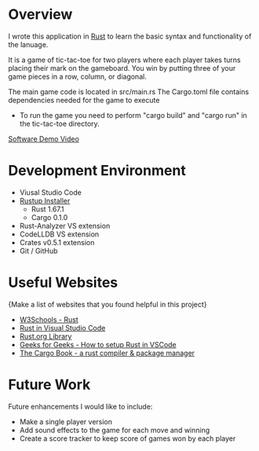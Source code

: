 # Overview

I wrote this application in [Rust](https://www.rust-lang.org/) to learn the basic syntax and functionality of the lanuage.  

It is a game of tic-tac-toe for two players where each player takes turns
placing their mark on the gameboard.  You win by putting three of your game 
pieces in a row, column, or diagonal.

The main game code is located in src/main.rs
The Cargo.toml file contains dependencies needed for the game to execute
* To run the game you need to perform "cargo build" and "cargo run" in the tic-tac-toe directory.

[Software Demo Video](http://youtube.link.goes.here)

# Development Environment

- Viusal Studio Code
- [Rustup Installer](https://rustup.rs/)
    - Rust 1.67.1
    - Cargo 0.1.0
- Rust-Analyzer VS extension
- CodeLLDB VS extension
- Crates v0.5.1 extension
- Git / GitHub

# Useful Websites

{Make a list of websites that you found helpful in this project}

- [W3Schools - Rust](https://www.w3schools.io/languages/rust-tutorials/)
- [Rust in Visual Studio Code](https://code.visualstudio.com/docs/languages/rust)
- [Rust.org Library](https://www.rust-lang.org/learn)
- [Geeks for Geeks - How to setup Rust in VSCode](https://www.geeksforgeeks.org/how-to-setup-rust-in-vscode/)
- [The Cargo Book - a rust compiler & package manager](https://doc.rust-lang.org/stable/cargo/)

# Future Work

Future enhancements I would like to include:

- Make a single player version
- Add sound effects to the game for each move and winning
- Create a score tracker to keep score of games won by each player
